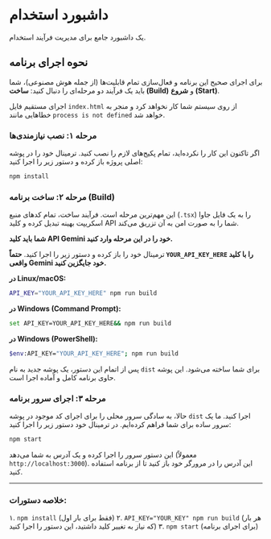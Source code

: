 # داشبورد استخدام

یک داشبورد جامع برای مدیریت فرآیند استخدام.

## نحوه اجرای برنامه

برای اجرای صحیح این برنامه و فعال‌سازی تمام قابلیت‌ها (از جمله هوش مصنوعی)، شما باید یک فرآیند دو مرحله‌ای را دنبال کنید: **ساخت (Build)** و **شروع (Start)**.

اجرای مستقیم فایل `index.html` از روی سیستم شما کار نخواهد کرد و منجر به خطاهایی مانند `process is not defined` خواهد شد.

### مرحله ۱: نصب نیازمندی‌ها

اگر تاکنون این کار را نکرده‌اید، تمام پکیج‌های لازم را نصب کنید. ترمینال خود را در پوشه اصلی پروژه باز کرده و دستور زیر را اجرا کنید:

```bash
npm install
```

### مرحله ۲: ساخت برنامه (Build)

این مهم‌ترین مرحله است. فرآیند ساخت، تمام کدهای منبع (`.tsx`) را به یک فایل جاوا اسکریپت بهینه تبدیل کرده و کلید API شما را به صورت امن به آن تزریق می‌کند.

**شما باید کلید API Gemini خود را در این مرحله وارد کنید.**

ترمینال خود را باز کرده و دستور زیر را اجرا کنید. **حتماً `YOUR_API_KEY_HERE` را با کلید واقعی Gemini خود جایگزین کنید.**

**در Linux/macOS:**
```bash
API_KEY="YOUR_API_KEY_HERE" npm run build
```

**در Windows (Command Prompt):**
```bash
set API_KEY=YOUR_API_KEY_HERE&& npm run build
```

**در Windows (PowerShell):**
```bash
$env:API_KEY="YOUR_API_KEY_HERE"; npm run build
```

پس از اتمام این دستور، یک پوشه جدید به نام `dist` برای شما ساخته می‌شود. این پوشه حاوی برنامه کامل و آماده اجرا است.

### مرحله ۳: اجرای سرور برنامه

حالا، به سادگی سرور محلی را برای اجرای کد موجود در پوشه `dist` اجرا کنید. ما یک سرور ساده برای شما فراهم کرده‌ایم. در ترمینال خود دستور زیر را اجرا کنید:

```bash
npm start
```

این دستور سرور را اجرا کرده و یک آدرس به شما می‌دهد (معمولاً `http://localhost:3000`). این آدرس را در مرورگر خود باز کنید تا از برنامه استفاده کنید.

---

### خلاصه دستورات:

۱. `npm install` (فقط برای بار اول)
۲. `API_KEY="YOUR_KEY" npm run build` (هر بار که نیاز به تغییر کلید داشتید، این دستور را اجرا کنید)
۳. `npm start` (برای اجرای برنامه)
